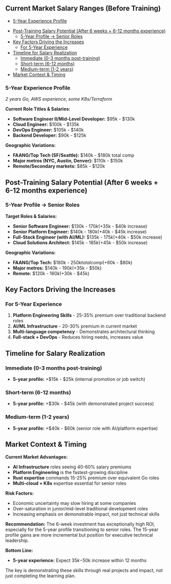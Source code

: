 ## Current Market Salary Ranges (Before Training)

<!-- toc -->

  * [5-Year Experience Profile](#5-year-experience-profile)
- [Post-Training Salary Potential (After 6 weeks + 6-12 months experience)](#post-training-salary-potential-after-6-weeks--6-12-months-experience)
  * [5-Year Profile → Senior Roles](#5-year-profile-%E2%86%92-senior-roles)
- [Key Factors Driving the Increases](#key-factors-driving-the-increases)
  * [For 5-Year Experience](#for-5-year-experience)
- [Timeline for Salary Realization](#timeline-for-salary-realization)
  * [Immediate (0-3 months post-training)](#immediate-0-3-months-post-training)
  * [Short-term (6-12 months)](#short-term-6-12-months)
  * [Medium-term (1-2 years)](#medium-term-1-2-years)
- [Market Context & Timing](#market-context--timing)

<!-- tocstop -->

### 5-Year Experience Profile

*2 years Go, AWS experience, some K8s/Terraform*

**Current Role Titles & Salaries:**

- **Software Engineer II/Mid-Level Developer:** $95k - $130k
- **Cloud Engineer:** $100k - $135k
- **DevOps Engineer:** $105k - $140k
- **Backend Developer:** $90k - $125k

**Geographic Variations:**

- **FAANG/Top Tech (SF/Seattle):** $140k - $180k total comp
- **Major metros (NYC, Austin, Denver):** $110k - $150k
- **Remote/Secondary markets:** $85k - $120k

## Post-Training Salary Potential (After 6 weeks + 6-12 months experience)

### 5-Year Profile → Senior Roles

**Target Roles & Salaries:**

- **Senior Software Engineer:** $130k - $170k (+$35k - $40k increase)
- **Senior Platform Engineer:** $140k - $180k (+$40k - $45k increase)
- **Full-Stack Engineer (with AI/ML):** $135k - $175k (+$40k - $50k increase)
- **Cloud Solutions Architect:** $145k - $185k (+$45k - $50k increase)

**Geographic Variations:**

- **FAANG/Top Tech:** $180k - $250k total comp (+$60k - $80k)
- **Major metros:** $140k - $190k (+$35k - $50k)
- **Remote:** $120k - $160k (+$30k - $45k)

## Key Factors Driving the Increases

### For 5-Year Experience

1. **Platform Engineering Skills** - 25-35% premium over traditional backend roles
2. **AI/ML Infrastructure** - 20-30% premium in current market
3. **Multi-language competency** - Demonstrates architectural thinking
4. **Full-stack + DevOps** - Reduces hiring needs, increases value

## Timeline for Salary Realization

### Immediate (0-3 months post-training)

- **5-year profile:** +$15k - $25k (internal promotion or job switch)

### Short-term (6-12 months)

- **5-year profile:** +$30k - $45k (with demonstrated project success)

### Medium-term (1-2 years)

- **5-year profile:** +$40k - $60k (senior role with AI/platform expertise)

## Market Context & Timing

**Current Market Advantages:**

- **AI Infrastructure** roles seeing 40-60% salary premiums
- **Platform Engineering** is the fastest-growing discipline
- **Rust expertise** commands 15-25% premium over equivalent Go roles
- **Multi-cloud + K8s** expertise essential for senior roles

**Risk Factors:**

- Economic uncertainty may slow hiring at some companies
- Over-saturation in junior/mid-level traditional development roles
- Increasing emphasis on demonstrable impact, not just technical skills

**Recommendation:** The 6-week investment has exceptionally high ROI, especially for the 5-year profile transitioning to senior roles. The 15-year profile gains are more incremental but position for executive technical leadership.

**Bottom Line:**

- **5-year experience:** Expect $35k-$50k increase within 12 months

The key is demonstrating these skills through real projects and impact, not just completing the learning plan.
